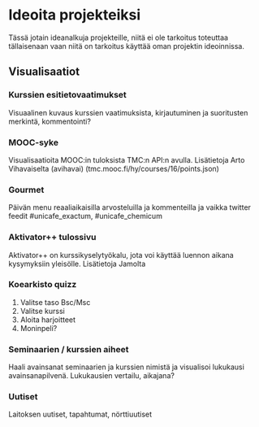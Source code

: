 # Ideoita projekteiksi

Tässä jotain ideanalkuja projekteille, niitä ei ole tarkoitus toteuttaa tällaisenaan vaan niitä on tarkoitus käyttää oman projektin ideoinnissa.

## Visualisaatiot

### Kurssien esitietovaatimukset

Visuaalinen kuvaus kurssien vaatimuksista, kirjautuminen ja suoritusten merkintä, kommentointi?

### MOOC-syke

Visualisaatioita MOOC:in tuloksista TMC:n API:n avulla. Lisätietoja Arto Vihavaiselta (avihavai) (tmc.mooc.fi/hy/courses/16/points.json)

### Gourmet

Päivän menu reaaliaikaisilla arvosteluilla ja kommenteilla ja vaikka twitter feedit #unicafe_exactum, #unicafe_chemicum

### Aktivator++ tulossivu

Aktivator++ on kurssikyselytyökalu, jota voi käyttää luennon aikana kysymyksiin yleisölle. Lisätietoja Jamolta

### Koearkisto quizz

 1. Valitse taso Bsc/Msc
 2. Valitse kurssi
 3. Aloita harjoitteet
 4. Moninpeli?
 
### Seminaarien / kurssien aiheet

Haali avainsanat seminaarien ja kurssien nimistä ja visualisoi lukukausi avainsanapilvenä. Lukukausien vertailu, aikajana?

### Uutiset

Laitoksen uutiset, tapahtumat, nörttiuutiset
